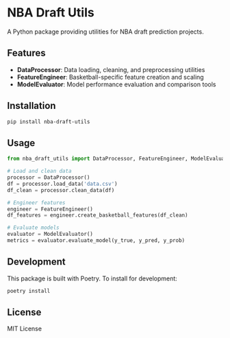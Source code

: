# NBA Draft Utils

A Python package providing utilities for NBA draft prediction projects.

## Features

- **DataProcessor**: Data loading, cleaning, and preprocessing utilities
- **FeatureEngineer**: Basketball-specific feature creation and scaling
- **ModelEvaluator**: Model performance evaluation and comparison tools

## Installation

```bash
pip install nba-draft-utils
```

## Usage

```python
from nba_draft_utils import DataProcessor, FeatureEngineer, ModelEvaluator

# Load and clean data
processor = DataProcessor()
df = processor.load_data('data.csv')
df_clean = processor.clean_data(df)

# Engineer features
engineer = FeatureEngineer()
df_features = engineer.create_basketball_features(df_clean)

# Evaluate models
evaluator = ModelEvaluator()
metrics = evaluator.evaluate_model(y_true, y_pred, y_prob)
```

## Development

This package is built with Poetry. To install for development:

```bash
poetry install
```

## License

MIT License
